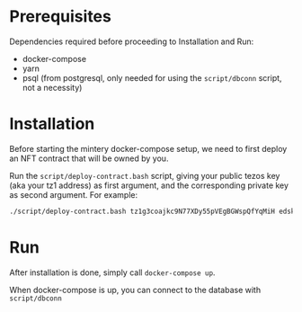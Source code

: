 # Prerequisites

Dependencies required before proceeding to Installation and Run:

- docker-compose
- yarn
- psql (from postgresql, only needed for using the `script/dbconn` script, not a necessity)


# Installation

Before starting the mintery docker-compose setup, we need to first deploy an
NFT contract that will be owned by you.

Run the `script/deploy-contract.bash` script, giving your public tezos key (aka your tz1 address) as first argument, and the corresponding private key as second argument. For example:

```bash
./script/deploy-contract.bash tz1g3coajkc9N77XDy55pVEgBGWspQfYqMiH edsk...
```

# Run

After installation is done, simply call `docker-compose up`.

When docker-compose is up, you can connect to the database with `script/dbconn`
